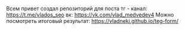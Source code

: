 Всем привет создал репозиторий для поста тг - канал: https://t.me/vlados_seo вк: https://vk.com/vlad_medvedev4 Можно посмотреть итоговый результат: https://vladneki.github.io/teg-form/